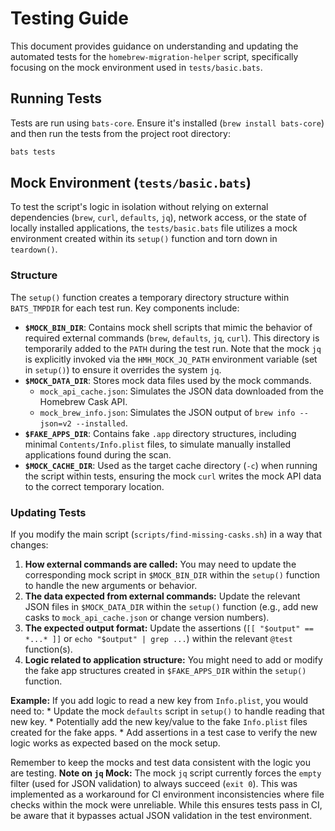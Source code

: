 # Testing Guide

This document provides guidance on understanding and updating the automated tests for the `homebrew-migration-helper` script, specifically focusing on the mock environment used in `tests/basic.bats`.

## Running Tests

Tests are run using `bats-core`. Ensure it's installed (`brew install bats-core`) and then run the tests from the project root directory:

```bash
bats tests
```

## Mock Environment (`tests/basic.bats`)

To test the script's logic in isolation without relying on external dependencies (`brew`, `curl`, `defaults`, `jq`), network access, or the state of locally installed applications, the `tests/basic.bats` file utilizes a mock environment created within its `setup()` function and torn down in `teardown()`.

### Structure

The `setup()` function creates a temporary directory structure within `BATS_TMPDIR` for each test run. Key components include:

*   **`$MOCK_BIN_DIR`**: Contains mock shell scripts that mimic the behavior of required external commands (`brew`, `defaults`, `jq`, `curl`). This directory is temporarily added to the `PATH` during the test run. Note that the mock `jq` is explicitly invoked via the `HMH_MOCK_JQ_PATH` environment variable (set in `setup()`) to ensure it overrides the system `jq`.
*   **`$MOCK_DATA_DIR`**: Stores mock data files used by the mock commands.
    *   `mock_api_cache.json`: Simulates the JSON data downloaded from the Homebrew Cask API.
    *   `mock_brew_info.json`: Simulates the JSON output of `brew info --json=v2 --installed`.
*   **`$FAKE_APPS_DIR`**: Contains fake `.app` directory structures, including minimal `Contents/Info.plist` files, to simulate manually installed applications found during the scan.
*   **`$MOCK_CACHE_DIR`**: Used as the target cache directory (`-c`) when running the script within tests, ensuring the mock `curl` writes the mock API data to the correct temporary location.

### Updating Tests

If you modify the main script (`scripts/find-missing-casks.sh`) in a way that changes:

1.  **How external commands are called:** You may need to update the corresponding mock script in `$MOCK_BIN_DIR` within the `setup()` function to handle the new arguments or behavior.
2.  **The data expected from external commands:** Update the relevant JSON files in `$MOCK_DATA_DIR` within the `setup()` function (e.g., add new casks to `mock_api_cache.json` or change version numbers).
3.  **The expected output format:** Update the assertions (`[[ "$output" == *...* ]]` or `echo "$output" | grep ...`) within the relevant `@test` function(s).
4.  **Logic related to application structure:** You might need to add or modify the fake app structures created in `$FAKE_APPS_DIR` within the `setup()` function.

**Example:** If you add logic to read a new key from `Info.plist`, you would need to:
    *   Update the mock `defaults` script in `setup()` to handle reading that new key.
    *   Potentially add the new key/value to the fake `Info.plist` files created for the fake apps.
    *   Add assertions in a test case to verify the new logic works as expected based on the mock setup.

Remember to keep the mocks and test data consistent with the logic you are testing.
**Note on `jq` Mock:** The mock `jq` script currently forces the `empty` filter (used for JSON validation) to always succeed (`exit 0`). This was implemented as a workaround for CI environment inconsistencies where file checks within the mock were unreliable. While this ensures tests pass in CI, be aware that it bypasses actual JSON validation in the test environment.